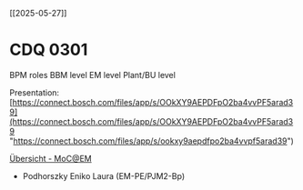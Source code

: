 [[2025-05-27]]

# CDQ 0301
BPM roles
BBM level
EM level
Plant/BU level

Presentation: [https://connect.bosch.com/files/app/s/OOkXY9AEPDFpO2ba4vvPF5arad39](https://connect.bosch.com/files/app/s/OOkXY9AEPDFpO2ba4vvPF5arad39 "https://connect.bosch.com/files/app/s/ookxy9aepdfpo2ba4vvpf5arad39")

[Übersicht - MoC@EM](https://connect.bosch.com/communities/service/html/communitystart?communityUuid=61f17a2b-c446-43af-acdf-c666ec491fbb "https://connect.bosch.com/communities/service/html/communitystart?communityuuid=61f17a2b-c446-43af-acdf-c666ec491fbb")
  

- Podhorszky Eniko Laura (EM-PE/PJM2-Bp)